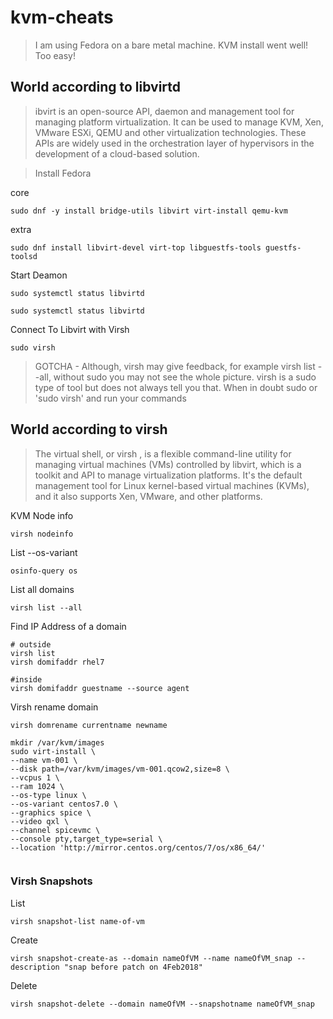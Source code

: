 # kvm-cheats

> I am using Fedora on a bare metal machine. KVM install went well! Too easy!

## World according to libvirtd
> ibvirt is an open-source API, daemon and management tool for managing platform virtualization. It can be used to manage KVM, Xen, VMware ESXi, QEMU and other virtualization technologies. These APIs are widely used in the orchestration layer of hypervisors in the development of a cloud-based solution.

> Install Fedora

core
```
sudo dnf -y install bridge-utils libvirt virt-install qemu-kvm
```
extra
```
sudo dnf install libvirt-devel virt-top libguestfs-tools guestfs-toolsd
```

Start Deamon
```
sudo systemctl status libvirtd
```
```
sudo systemctl status libvirtd
```

Connect To Libvirt with Virsh
```
sudo virsh
```
> GOTCHA - Although, virsh may give feedback, for example virsh list --all, without sudo you may not see the whole picture. virsh is a sudo type of tool but does not always tell you that. When in doubt sudo or 'sudo virsh' and run your commands

## World according to virsh
> The virtual shell, or virsh , is a flexible command-line utility for managing virtual machines (VMs) controlled by libvirt, which is a toolkit and API to manage virtualization platforms. It's the default management tool for Linux kernel-based virtual machines (KVMs), and it also supports Xen, VMware, and other platforms.

KVM Node info
```
virsh nodeinfo
```

List --os-variant
```
osinfo-query os
```

List all domains
```
virsh list --all
```

Find IP Address of a domain
```
# outside
virsh list
virsh domifaddr rhel7

#inside 
virsh domifaddr guestname --source agent
```

Virsh rename domain
```
virsh domrename currentname newname
```
```
mkdir /var/kvm/images
sudo virt-install \
--name vm-001 \
--disk path=/var/kvm/images/vm-001.qcow2,size=8 \
--vcpus 1 \
--ram 1024 \
--os-type linux \
--os-variant centos7.0 \
--graphics spice \
--video qxl \
--channel spicevmc \
--console pty,target_type=serial \
--location 'http://mirror.centos.org/centos/7/os/x86_64/'
  
```

### Virsh Snapshots

List
```
virsh snapshot-list name-of-vm
```

Create
```
virsh snapshot-create-as --domain nameOfVM --name nameOfVM_snap --description "snap before patch on 4Feb2018"
```

Delete
```
virsh snapshot-delete --domain nameOfVM --snapshotname nameOfVM_snap
```
